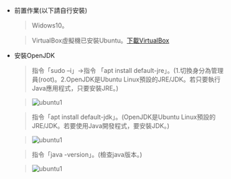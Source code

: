 *   前置作業(以下請自行安裝)
    > Widows10。
    
    > VirtualBox虛擬機已安裝Ubuntu。[下載VirtualBox](https://www.virtualbox.org/wiki/Downloads)
    
*   安裝OpenJDK
    > 指令「sudo –i」→指令 「apt install default-jre」。(1.切換身分為管理員(root)。2.OpenJDK是Ubuntu Linux預設的JRE/JDK。若只要執行Java應用程式，只要安裝JRE。)

    
    > ![ubuntu1](../../master/Ubuntu/images/OpenJDK1.PNG)
    
    > 指令「apt install default-jdk」。(OpenJDK是Ubuntu Linux預設的JRE/JDK。若要使用Java開發程式，要安裝JDK。)
    
    > ![ubuntu1](../../master/Ubuntu/images/OpenJDK2.PNG)
	
    > 指令「java -version」。(檢查java版本。)
    
    > ![ubuntu1](../../master/Ubuntu/images/OpenJDK3.PNG)
